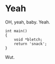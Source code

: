 Yeah
====

OH, yeah, baby. Yeah.


    int main()
    {
        void *bletch;
        return 'snack';
    }

Wut.

